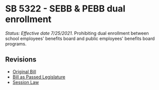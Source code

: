 # SB 5322 - SEBB & PEBB dual enrollment
*Status: Effective date 7/25/2021.*
Prohibiting dual enrollment between school employees' benefits board and public employees' benefits board programs.

## Revisions
* [Original Bill](1/)
* [Bill as Passed Legislature](1/)
* [Session Law](1/)